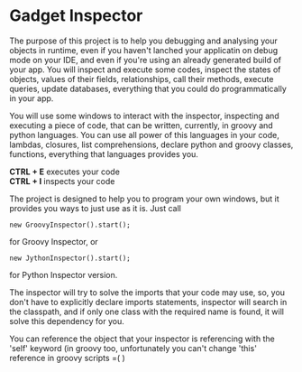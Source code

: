 Gadget Inspector
====

The purpose of this project is to help you debugging and analysing your objects in runtime, even if you haven't lanched your applicatin on debug mode on your IDE, and even if you're using an already generated build of your app.
You will inspect and execute some codes, inspect the states of objects, values of their fields, relationships, call their methods, execute queries, update databases, everything that you could do programmatically in your app.

You will use some windows to interact with the inspector, inspecting and executing a piece of code, that can be written, currently, in groovy and python languages. You can use all power of this languages in your code, lambdas, closures, list comprehensions, declare python and groovy classes, functions, everything that languages provides you.

**CTRL + E**  executes your code  
**CTRL + I**  inspects your code

The project is designed to help you to program your own windows, but it provides you ways to just use as it is.
Just call

```
new GroovyInspector().start();
```
for Groovy Inspector, or

```
new JythonInspector().start();
```

for Python Inspector version.

The inspector will try to solve the imports that your code may use, so, you don't have to explicitly declare imports statements, inspector will search in the classpath, and if only one class with the required name is found, it will solve this dependency for you.

You can reference the object that your inspector is referencing with the 'self' keyword (in groovy too, unfortunately you can't change 'this' reference in groovy scripts  =( )